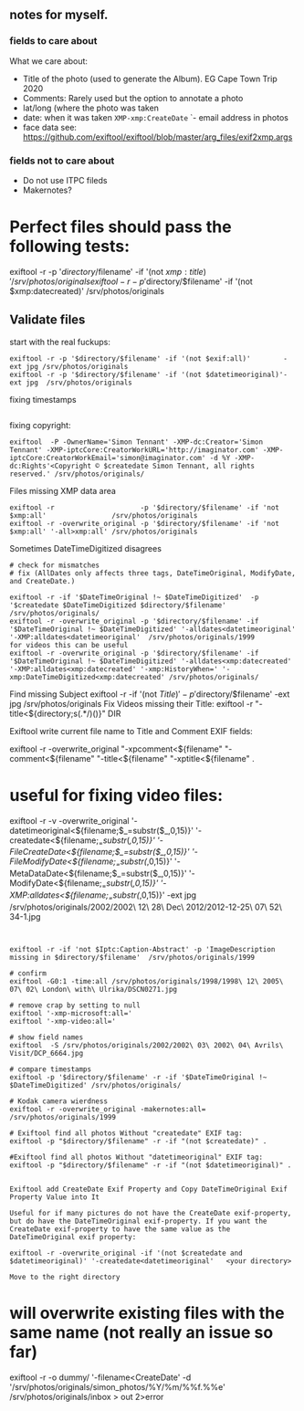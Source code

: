 ## notes for myself.

### fields to care about

What we care about:

- Title of the photo (used to generate the Album). EG Cape Town Trip 2020
- Comments: Rarely used but the option to annotate a photo
- lat/long (where the photo was taken
- date: when it was taken `XMP-xmp:CreateDate`
`- email address in photos
- face data
see: https://github.com/exiftool/exiftool/blob/master/arg_files/exif2xmp.args 

### fields not to care about
- Do not use ITPC fileds
- Makernotes?

# Perfect files should pass the following tests:
exiftool -r -p '$directory/$filename' -if '(not $xmp:title)'       /srv/photos/originals
exiftool -r -p '$directory/$filename' -if '(not $xmp:datecreated)' /srv/photos/originals


## Validate files

start with the real fuckups:
```
exiftool -r -p '$directory/$filename' -if '(not $exif:all)'        -ext jpg /srv/photos/originals
exiftool -r -p '$directory/$filename' -if '(not $datetimeoriginal)'-ext jpg  /srv/photos/originals
```

fixing timestamps
```

```

fixing copyright:
```
exiftool  -P -OwnerName='Simon Tennant' -XMP-dc:Creator='Simon Tennant' -XMP-iptcCore:CreatorWorkURL='http://imaginator.com' -XMP-iptcCore:CreatorWorkEmail='simon@imaginator.com' -d %Y -XMP-dc:Rights'<Copyright © $createdate Simon Tennant, all rights reserved.' /srv/photos/originals/

```



Files missing XMP data area
```
exiftool -r                     -p '$directory/$filename' -if 'not $xmp:all'                /srv/photos/originals
exiftool -r -overwrite_original -p '$directory/$filename' -if 'not $xmp:all' '-all>xmp:all' /srv/photos/originals
```

Sometimes DateTimeDigitized disagrees
```
# check for mismatches
# fix (AllDates only affects three tags, DateTimeOriginal, ModifyDate, and CreateDate.)

exiftool -r -if '$DateTimeOriginal !~ $DateTimeDigitized'  -p '$createdate $DateTimeDigitized $directory/$filename'  /srv/photos/originals/ 
exiftool -r -overwrite_original -p '$directory/$filename' -if '$DateTimeOriginal !~ $DateTimeDigitized' '-alldates<datetimeoriginal' '-XMP:alldates<datetimeoriginal'  /srv/photos/originals/1999
for videos this can be useful 
exiftool -r -overwrite_original -p '$directory/$filename' -if '$DateTimeOriginal !~ $DateTimeDigitized' '-alldates<xmp:datecreated' '-XMP:alldates<xmp:datecreated' '-xmp:HistoryWhen=' '-xmp:DateTimeDigitized<xmp:datecreated' /srv/photos/originals/
```

Find missing Subject
exiftool -r -if '(not $Title)' -p '$directory/$filename' -ext jpg /srv/photos/originals
Fix Videos missing their Title:
exiftool -r "-title<${directory;s(.*/)()}" DIR



Exiftool write current file name to Title and Comment EXIF fields:

exiftool -r -overwrite_original "-xpcomment<${filename" "-comment<${filename" "-title<${filename" "-xptitle<${filename" .


# useful for fixing video files:
exiftool -r -v -overwrite_original  '-datetimeoriginal<${filename;$_=substr($_,0,15)}' '-createdate<${filename;$_=substr($_,0,15)}' '-FileCreateDate<${filename;$_=substr($_,0,15)}' '-FileModifyDate<${filename;$_=substr($_,0,15)}' '-MetaDataDate<${filename;$_=substr($_,0,15)}' '-ModifyDate<${filename;$_=substr($_,0,15)}' '-XMP:alldates<${filename;$_=substr($_,0,15)}' -ext jpg  /srv/photos/originals/2002/2002\ 12\ 28\ Dec\ 2012/2012-12-25\ 07\ 52\ 34-1.jpg 
```


exiftool -r -if 'not $Iptc:Caption-Abstract' -p 'ImageDescription missing in $directory/$filename'  /srv/photos/originals/1999

# confirm 
exiftool -G0:1 -time:all /srv/photos/originals/1998/1998\ 12\ 2005\ 07\ 02\ London\ with\ Ulrika/DSCN0271.jpg 

# remove crap by setting to null
exiftool '-xmp-microsoft:all='
exiftool '-xmp-video:all='

# show field names
exiftool  -S /srv/photos/originals/2002/2002\ 03\ 2002\ 04\ Avrils\ Visit/DCP_6664.jpg

# compare timestamps
exiftool -p '$directory/$filename' -r -if '$DateTimeOriginal !~ $DateTimeDigitized' /srv/photos/originals/

# Kodak camera wierdness
exiftool -r -overwrite_original -makernotes:all= /srv/photos/originals/1999

# Exiftool find all photos Without "createdate" EXIF tag:
exiftool -p "$directory/$filename" -r -if "(not $createdate)" .

#Exiftool find all photos Without "datetimeoriginal" EXIF tag:
exiftool -p "$directory/$filename" -r -if "(not $datetimeoriginal)" .


Exiftool add CreateDate Exif Property and Copy DateTimeOriginal Exif Property Value into It

Useful for if many pictures do not have the CreateDate exif-property, but do have the DateTimeOriginal exif-property. If you want the CreateDate exif-property to have the same value as the DateTimeOriginal exif property:

exiftool -r -overwrite_original -if '(not $createdate and $datetimeoriginal)' '-createdate<datetimeoriginal'   <your directory>

Move to the right directory 
```
# will overwrite existing files with the same name (not really an issue so far) 
exiftool  -r  -o dummy/  '-filename<CreateDate' -d '/srv/photos/originals/simon_photos/%Y/%m/%%f.%%e' /srv/photos/originals/inbox  > out 2>error
```
